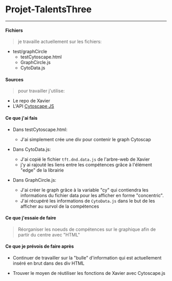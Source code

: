 
 # Projet-TalentsThree

---


#### Fichiers

> je travaille actuellement sur les fichiers:
* test/graphCircle
  * testCytoscape.html
  * GraphCircle.js
  * CytoData.js
 

 #### Sources

> pour travailler j'utilise:
  * Le repo de Xavier
  * L'API [Cytoscape JS](http://js.cytoscape.org/)
  
 #### Ce que j'ai fais

 * Dans testCytoscape.html:
   * J'ai simplement crée une div pour contenir le graph Cytoscap

* Dans CytoData.js:
  * J'ai copié le fichier `tft.dnd.data.js` de l'arbre-web de Xavier 
  * j'y ai rajouté les liens entre les compétences grâce à l'élément "edge" de la librairie

* Dans GraphCircle.js:
  * J'ai créer le graph grâce à la variable "cy" qui contiendra les informations du fichier data pour les afficher en forme "concentric". 
  * J'ai récupéré les informations de `CytoData.js` dans le but de les afficher au survol de la compétences


 
#### Ce que j'essaie de faire 

> Réorganiser les noeuds de compétences sur le graphique afin de partir du centre avec "HTML"



#### Ce que je prévois de faire après

* Continuer de travailler sur la "bulle" d'information qui est actuellement inséré en brut dans des div HTML

* Trouver le moyen de réutiliser les fonctions de Xavier avec Cytoscape.js

 
